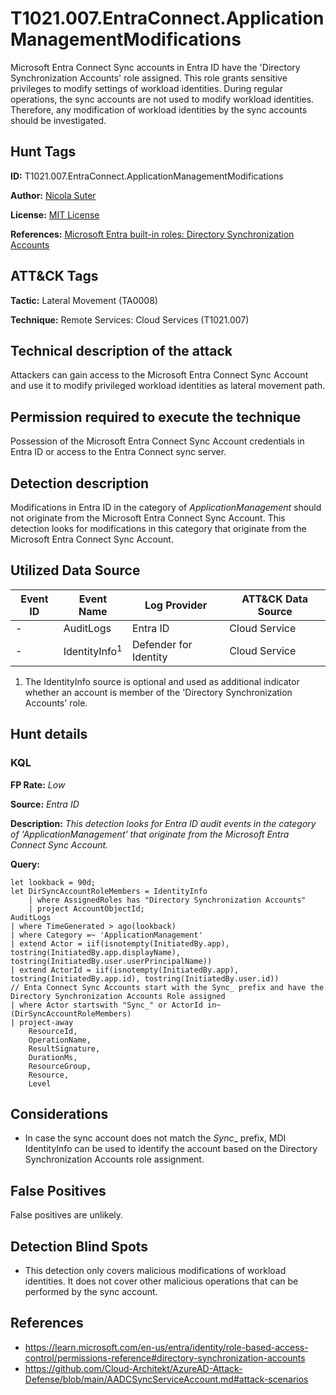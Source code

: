 # T1021.007.EntraConnect.ApplicationManagementModifications

Microsoft Entra Connect Sync accounts in Entra ID have the 'Directory Synchronization Accounts' role assigned. This role grants sensitive privileges to modify settings of workload identities.
During regular operations, the sync accounts are not used to modify workload identities. Therefore, any modification of workload identities by the sync accounts should be investigated.

## Hunt Tags

**ID:** T1021.007.EntraConnect.ApplicationManagementModifications

**Author:** [Nicola Suter](https://nicolasuter.ch)

**License:** [MIT License](https://github.com/nicolonsky/ITDR/blob/main/LICENSE)

**References:** [Microsoft Entra built-in roles: Directory Synchronization Accounts](https://learn.microsoft.com/en-us/entra/identity/role-based-access-control/permissions-reference#directory-synchronization-accounts)

## ATT&CK Tags

**Tactic:** Lateral Movement (TA0008)

**Technique:** Remote Services: Cloud Services (T1021.007)

## Technical description of the attack

Attackers can gain access to the Microsoft Entra Connect Sync Account and use it to modify privileged workload identities as lateral movement path.

## Permission required to execute the technique

Possession of the Microsoft Entra Connect Sync Account credentials in Entra ID or access to the Entra Connect sync server.

## Detection description

Modifications in Entra ID in the category of _ApplicationManagement_ should not originate from the Microsoft Entra Connect Sync Account. This detection looks for modifications in this category that originate from the Microsoft Entra Connect Sync Account.

## Utilized Data Source

| Event ID | Event Name                    | Log Provider | ATT&CK Data Source |
| -------- | ----------------------------- | ------------ | ------------------ |
| -        | AuditLogs    | Entra ID     | Cloud Service      |
| -        | IdentityInfo<sup>1</sup> | Defender for Identity    | Cloud Service      |

1. The IdentityInfo source is optional and used as additional indicator whether an account is member of the 'Directory Synchronization Accounts' role.

## Hunt details

### KQL

**FP Rate:** _Low_

**Source:** _Entra ID_

**Description:** _This detection looks for Entra ID audit events in the category of 'ApplicationManagement' that originate from the Microsoft Entra Connect Sync Account._

**Query:**

```kusto
let lookback = 90d;
let DirSyncAccountRoleMembers = IdentityInfo 
    | where AssignedRoles has "Directory Synchronization Accounts" 
    | project AccountObjectId;
AuditLogs
| where TimeGenerated > ago(lookback)
| where Category =~ 'ApplicationManagement'
| extend Actor = iif(isnotempty(InitiatedBy.app), tostring(InitiatedBy.app.displayName), tostring(InitiatedBy.user.userPrincipalName))
| extend ActorId = iif(isnotempty(InitiatedBy.app), tostring(InitiatedBy.app.id), tostring(InitiatedBy.user.id))
// Enta Connect Sync Accounts start with the Sync_ prefix and have the Directory Synchronization Accounts Role assigned
| where Actor startswith "Sync_" or ActorId in~ (DirSyncAccountRoleMembers)
| project-away
    ResourceId,
    OperationName,
    ResultSignature,
    DurationMs,
    ResourceGroup,
    Resource,
    Level
```

## Considerations

- In case the sync account does not match the _Sync__ prefix, MDI IdentityInfo can be used to identify the account based on the Directory Synchronization Accounts role assignment.

## False Positives

False positives are unlikely.

## Detection Blind Spots

- This detection only covers malicious modifications of workload identities. It does not cover other malicious operations that can be performed by the sync account.

## References

- <https://learn.microsoft.com/en-us/entra/identity/role-based-access-control/permissions-reference#directory-synchronization-accounts>
- <https://github.com/Cloud-Architekt/AzureAD-Attack-Defense/blob/main/AADCSyncServiceAccount.md#attack-scenarios>
